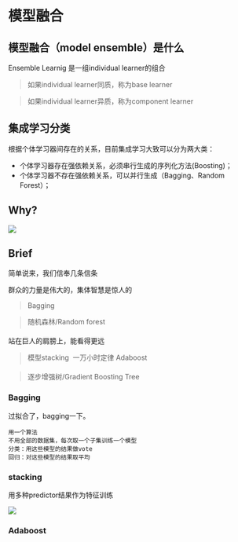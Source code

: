 # 模型融合

## 模型融合（model ensemble）是什么
Ensemble Learnig 是一组individual learner的组合

> 如果individual learner同质，称为base learner

> 如果individual learner异质，称为component learner

## 集成学习分类
根据个体学习器间存在的关系，目前集成学习大致可以分为两大类：
* 个体学习器存在强依赖关系，必须串行生成的序列化方法(Boosting)；
* 个体学习器不存在强依赖关系，可以并行生成（Bagging、Random Forest）；

## Why?
![](https://github.com/bobkentt/Learning-machine-from-scratch-/blob/master/alg_base/20170719-003836.png)

## Brief

简单说来，我们信奉几条信条

群众的力量是伟大的，集体智慧是惊人的

> Bagging

> 随机森林/Random forest


站在巨人的肩膀上，能看得更远

> 模型stacking

一万小时定律
> Adaboost

> 逐步增强树/Gradient Boosting Tree

### Bagging

过拟合了，bagging一下。

```
用一个算法
不用全部的数据集，每次取一个子集训练一个模型
分类：用这些模型的结果做vote
回归：对这些模型的结果取平均

```

### stacking

用多种predictor结果作为特征训练

![](https://github.com/bobkentt/Learning-machine-from-scratch-/blob/master/alg_base/20170719-004725.png)

### Adaboost
